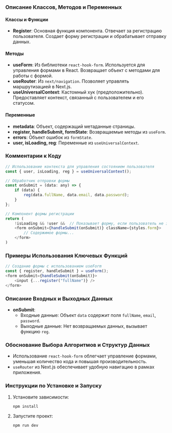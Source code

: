 ### Описание Классов, Методов и Переменных

#### Классы и Функции
- **Register**: Основная функция компонента. Отвечает за регистрацию пользователя. Создает форму регистрации и обрабатывает отправку данных.

#### Методы
- **useForm**: Из библиотеки `react-hook-form`. Используется для управления формами в React. Возвращает объект с методами для работы с формой.
- **useRouter**: Из `next/navigation`. Позволяет управлять маршрутизацией в Next.js.
- **useUniversalContext**: Кастомный хук (предположительно). Предоставляет контекст, связанный с пользователем и его статусом.

#### Переменные
- **metadata**: Объект, содержащий метаданные страницы.
- **register, handleSubmit, formState**: Возвращаемые методы из `useForm`.
- **errors**: Объект ошибок из `formState`.
- **user, isLoading, reg**: Переменные из `useUniversalContext`.

### Комментарии к Коду

```javascript
// Использование контекста для управления состоянием пользователя
const { user, isLoading, reg } = useUniversalContext();

// Обработчик отправки формы
const onSubmit = (data: any) => {
    if (data) {
        reg(data.fullName, data.email, data.password);
    }
};

// Компонент формы регистрации
return (
    !isLoading && !user &&  // Показывает форму, если пользователь не загружается и не авторизован
    <form onSubmit={handleSubmit(onSubmit)} className={styles.form}>
        // Содержимое формы...
    </form>
)
```

### Примеры Использования Ключевых Функций

```javascript
// Создание формы с использованием useForm
const { register, handleSubmit } = useForm();
<form onSubmit={handleSubmit(onSubmit)}>
    <input {...register("fullName")} />
</form>
```

### Описание Входных и Выходных Данных

- **onSubmit**: 
  - Входные данные: Объект `data` содержит поля `fullName`, `email`, `password`.
  - Выходные данные: Нет возвращаемых данных, вызывает функцию `reg`.

### Обоснование Выбора Алгоритмов и Структур Данных

- Использование `react-hook-form` облегчает управление формами, уменьшая количество кода и повышая производительность.
- `useRouter` из Next.js обеспечивает удобную навигацию в рамках приложения.

### Инструкции по Установке и Запуску

1. Установите зависимости:
   ```bash
   npm install
   ```
2. Запустите проект:
   ```bash
   npm run dev
   ```
